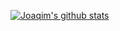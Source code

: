 [![Joaqim's github stats](https://github-readme-stats.vercel.app/api?username=joaqim&count_private=true&show_icons=true&count_private=true&theme=dark&count_private=true&include_all_commits=true&hide_border=true&bg_color=0D1117)](https://github.com/Joaqim)

